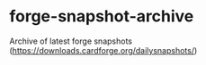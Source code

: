 # forge-snapshot-archive
Archive of latest forge snapshots (https://downloads.cardforge.org/dailysnapshots/)
